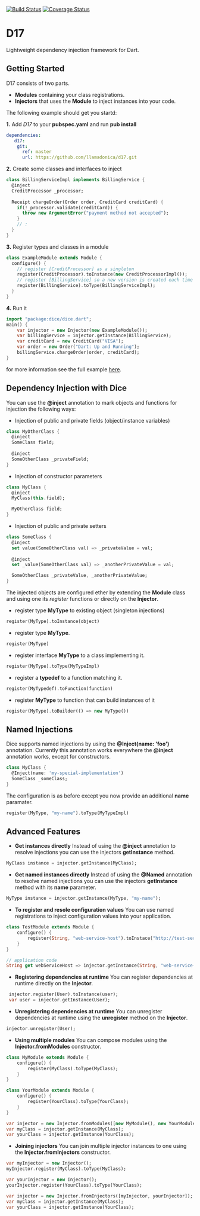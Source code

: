 [![Build Status](https://travis-ci.org/llamadonica/d17.svg)](https://travis-ci.org/llamadonica/d17)
[![Coverage Status](https://coveralls.io/repos/llamadonica/d17/badge.svg?branch=master&service=github)](https://coveralls.io/github/llamadonica/d17?branch=master)

# D17
Lightweight dependency injection framework for Dart.

## Getting Started
D17 consists of two parts.
 * **Modules** containing your class registrations.
 * **Injectors** that uses the **Module** to inject instances into your code. 
 
The following example should get you startd:

**1.** Add *D17* to your **pubspec.yaml** and run **pub install**
```yaml
dependencies:
   d17:
    git:
      ref: master
      url: https://github.com/llamadonica/d17.git
```

**2.** Create some classes and interfaces to inject
```dart
class BillingServiceImpl implements BillingService {
  @inject
  CreditProcessor _processor;
  
  Receipt chargeOrder(Order order, CreditCard creditCard) {
    if(!_processor.validate(creditCard)) {
      throw new ArgumentError("payment method not accepted");
    }
    // :
  }
}
```

**3.** Register types and classes in a module
```dart
class ExampleModule extends Module {
  configure() {
    // register [CreditProcessor] as a singleton
    register(CreditProcessor).toInstance(new CreditProcessorImpl());
    // register [BillingService] so a new version is created each time its requested
    register(BillingService).toType(BillingServiceImpl);
  }
}
```

**4.** Run it
```dart
import "package:dice/dice.dart";
main() {
	var injector = new Injector(new ExampleModule());
	var billingService = injector.getInstance(BillingService);
	var creditCard = new CreditCard("VISA");
	var order = new Order("Dart: Up and Running");
	billingService.chargeOrder(order, creditCard);
}
```

for more information see the full example [here](example/example_app.dart).

## Dependency Injection with Dice 
You can use the **@inject** annotation to mark objects and functions for injection the following ways:

 * Injection of public and private fields (object/instance variables)
```dart
class MyOtherClass {
  @inject
  SomeClass field;
  
  @inject
  SomeOtherClass _privateField;
}
```
  
 * Injection of constructor parameters 
```dart 
class MyClass {
  @inject
  MyClass(this.field);

  MyOtherClass field;
}
```
 
 * Injection of public and private setters 
```dart
class SomeClass {
  @inject
  set value(SomeOtherClass val) => _privateValue = val;
  	
  @inject
  set _value(SomeOtherClass val) => _anotherPrivateValue = val;

  SomeOtherClass _privateValue, _anotherPrivateValue;
}
```

The injected objects are configured ether by extending the **Module** class and using one its *register* functions or directly on the **Injector**.

 * register type **MyType** to existing object (singleton injections)
```dart
register(MyType).toInstance(object)
```

 * register type **MyType**.
```dart
register(MyType)
```

 * register interface **MyType** to a class implementing it.
```dart
register(MyType).toType(MyTypeImpl)
```

 * register a **typedef** to a function matching it.
```dart
register(MyTypedef).toFunction(function)
```

 * register **MyType** to function that can build instances of it
```dart
register(MyType).toBuilder(() => new MyType())
``` 


## Named Injections
Dice supports named injections by using the **@Inject(name: 'foo')** annotation. Currently this annotation
works everywhere the **@inject** annotation works, except for constructors. 

```dart
class MyClass {
  @Inject(name: 'my-special-implementation')
  SomeClass _someClass;
}
```

The configuration is as before except you now provide an additional **name** paramater.

```dart
register(MyType, "my-name").toType(MyTypeImpl)
```


## Advanced Features
 * **Get instances directly** Instead of using the **@inject** annotation to resolve injections you can use the injectors **getInstance** method.
```dart
MyClass instance = injector.getInstance(MyClass);
```

 * **Get named instances directly** Instead of using the **@Named** annotation to resolve named injections you can use the injectors **getInstance** method with its **name** parameter. 
```dart
MyType instance = injector.getInstance(MyType, "my-name");
```

 * **To register and resole configuration values** You can use named registrations to inject configuration values into your application.
```dart
class TestModule extends Module {
  	configure() {
		register(String, "web-service-host").toInstace("http://test-service.name");
	}
}

// application code
String get webServiceHost => injector.getInstance(String, "web-service-host");
``` 

 * **Registering dependencies at runtime** You can register dependencies at runtime directly on the **Injector**.
```dart
 injector.register(User).toInstance(user);
 var user = injector.getInstance(User);
``` 

 * **Unregistering dependencies at runtime** You can unregister dependencies at runtime using the **unregister** method on the **Injector**.
```dart
injector.unregister(User);
``` 

 * **Using multiple modules** You can compose modules using the **Injector.fromModules** constructor.
```dart
class MyModule extends Module {
  	configure() {
		register(MyClass).toType(MyClass);
	}
}

class YourModule extends Module {
  	configure() {
		register(YourClass).toType(YourClass);
	}
}

var injector = new Injector.fromModules([new MyModule(), new YourModule()]);
var myClass = injector.getInstance(MyClass);
var yourClass = injector.getInstance(YourClass);
```
 
 * **Joining injectors** You can join multiple injector instances to one using the **Injector.fromInjectors** constructor.
```dart
var myInjector = new Injector();
myInjector.register(MyClass).toType(MyClass);

var yourInjector = new Injector();
yourInjector.register(YourClass).toType(YourClass);

var injector = new Injector.fromInjectors([myInjector, yourInjector]);
var myClass = injector.getInstance(MyClass);
var yourClass = injector.getInstance(YourClass);
```
 
